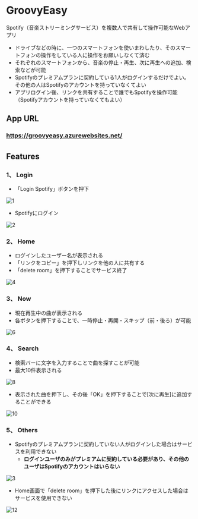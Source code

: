 # GroovyEasy
Spotify（音楽ストリーミングサービス）を複数人で共有して操作可能なWebアプリ  
- ドライブなどの時に、一つのスマートフォンを使いまわしたり、そのスマートフォンの操作をしている人に操作をお願いしなくて済む
- それぞれのスマートフォンから、音楽の停止・再生、次に再生への追加、検索などが可能
- Spotifyのプレミアムプランに契約している1人がログインするだけでよい。その他の人はSpotifyのアカウントを持っていなくてよい
- アプリログイン後、リンクを共有することで誰でもSpotifyを操作可能（Spotifyアカウントを持っていなくてもよい）

## App URL 
### **https://groovyeasy.azurewebsites.net/**  

## Features　

### 1、 Login 
- 「Login Spotify」ボタンを押下 

![1](https://user-images.githubusercontent.com/88955673/166409750-81abf6bc-c956-4a15-9794-f60cb19d32e2.png) 
-  Spotifyにログイン 

![2](https://user-images.githubusercontent.com/88955673/166410066-16c8f4dc-c6a2-419d-b286-56fb668eedfc.png) 

### 2、 Home 
- ログインしたユーザー名が表示される 
- 「リンクをコピー」を押下しリンクを他の人に共有する 
- 「delete room」を押下することでサービス終了 

![4](https://user-images.githubusercontent.com/88955673/166410287-ca8707fe-54ab-4e66-a30b-6d29daafabdf.png)

### 3、 Now 
- 現在再生中の曲が表示される 
- 各ボタンを押下することで、一時停止・再開・スキップ（前・後ろ）が可能 

![6](https://user-images.githubusercontent.com/88955673/166410819-8c2f660b-cfe1-4fed-88c2-452c917e3928.png)

### 4、 Search
- 検索バーに文字を入力することで曲を探すことが可能
- 最大10件表示される 

![8](https://user-images.githubusercontent.com/88955673/166411505-f63bbab6-fd66-405e-b169-36ddc27c0faf.png)

- 表示された曲を押下し、その後「OK」を押下することで[次に再生]に追加することができる

![10](https://user-images.githubusercontent.com/88955673/166411889-54db3c09-1c94-496d-8ffb-3377f8b20c27.png)

### 5、 Others
- Spotifyのプレミアムプランに契約していない人がログインした場合はサービスを利用できない
  * **ログインユーザのみがプレミアムに契約している必要があり、その他のユーザはSpotifyのアカウントはいらない**

![3](https://user-images.githubusercontent.com/88955673/166412225-968948c1-10b6-4e9f-a526-03c5013623f6.png)

- Home画面で「delete room」を押下した後にリンクにアクセスした場合はサービスを使用できない

![12](https://user-images.githubusercontent.com/88955673/166412046-0d146a73-5717-46ac-9647-4cefc96b6528.png)
